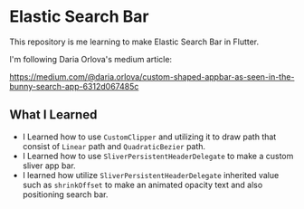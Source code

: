 # Elastic Search Bar

This repository is me learning to make Elastic Search Bar in Flutter.

I'm following Daria Orlova's medium article: 

https://medium.com/@daria.orlova/custom-shaped-appbar-as-seen-in-the-bunny-search-app-6312d067485c

## What I Learned

- I Learned how to use `CustomClipper` and utilizing it to draw path that consist of `Linear` path and `QuadraticBezier` path.
- I Learned how to use `SliverPersistentHeaderDelegate` to make a custom sliver app bar.
- I learned how utilize `SliverPersistentHeaderDelegate` inherited value such as `shrinkOffset` to make an animated opacity text and also positioning search bar.